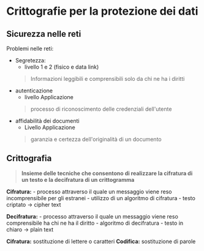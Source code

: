 
# Crittografie per la protezione dei dati

## Sicurezza nelle reti

Problemi nelle reti:
- Segretezza:
	- livello 1 e 2 (fisico e data link)
	> Informazioni leggibili e comprensibili solo da chi ne ha i diritti
- autenticazione
	- livello Applicazione
	> processo di riconoscimento delle credenziali dell'utente
- affidabilità dei documenti
	- Livello Applicazione
	> garanzia e certezza dell'originalità di un documento

## Crittografia

> **Insieme delle tecniche che consentono di realizzare la cifratura di un testo e la decifratura di un crittogramma**

**Cifratura:** 
	- processo attraverso il quale un messaggio viene reso incomprensibile per gli estranei
	- utilizzo di un algoritmo di cifratura
	- testo criptato -> cipher text 
	
**Decifratura:**
	- processo attraverso il quale un messaggio viene reso comprensibile ha chi ne ha il diritto
	- algoritmo di decifratura
	- testo in chiaro -> plain text

**Cifratura:** sostituzione di lettere o caratteri
**Codifica:** sostituzione di parole
<!--stackedit_data:
eyJoaXN0b3J5IjpbLTQ1MzUxNTkwMSwtMTg1NjM2NTE0NF19
-->
